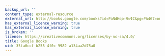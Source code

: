 ```yaml
---
backup_url: ''
content_type: external-resource
external_url: http://books.google.com/books?id=PaNdHqo-9wIC&pg=PA467=onepage
has_external_licence_warning: true
has_external_license_warning: true
is_broken: ''
license: https://creativecommons.org/licenses/by-nc-sa/4.0/
title: Google Books
uid: 35fa0ccf-b255-4f0c-9982-a134aa2d78a0
---
```

